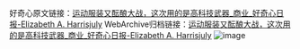 好奇心原文链接：[运动服装又酝酿大战，这次用的是高科技武器_商业_好奇心日报-Elizabeth A. Harrisjuly](https://www.qdaily.com/articles/1664.html)
WebArchive归档链接：[运动服装又酝酿大战，这次用的是高科技武器_商业_好奇心日报-Elizabeth A. Harrisjuly](http://web.archive.org/web/20190623145959/https://www.qdaily.com/articles/1664.html)
![image](http://ww3.sinaimg.cn/large/007d5XDply1g3v4gnsnhfj30u071d7wi)